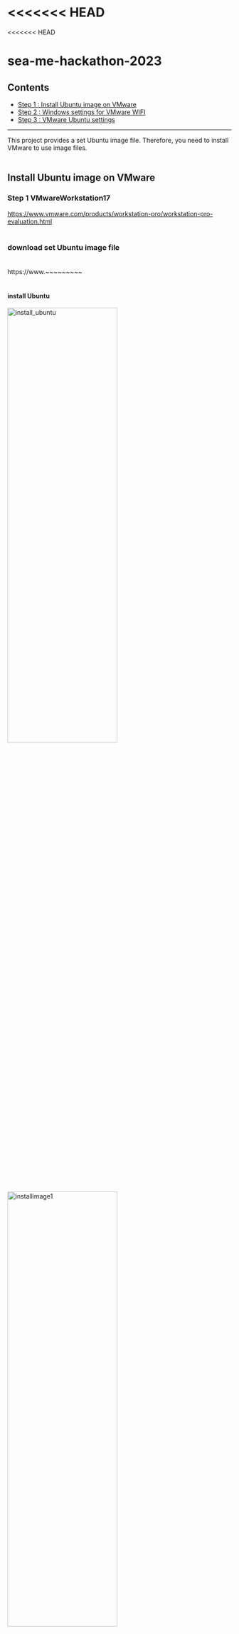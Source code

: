 <<<<<<< HEAD
=======
<<<<<<< HEAD

# sea-me-hackathon-2023

## Contents
- [Step 1 : Install Ubuntu image on VMware](#Step-1-VMwareWorkstation17)
- [Step 2 : Windows settings for VMware WIFI](#windows-settings-for-VMware-WIFI)
- [Step 3 : VMware Ubuntu settings](#VMware-Ubuntu-Settings)
---

This project provides a set Ubuntu image file. Therefore, you need to install VMware to use image files.<br><br>

## Install Ubuntu image on VMware
### Step 1 VMwareWorkstation17

https://www.vmware.com/products/workstation-pro/workstation-pro-evaluation.html<br><br>


### download set Ubuntu image file<br><br>

https://www.~~~~~~~~~<br><Br>


#### install Ubuntu
<img src="https://github.com/AveesLab/hackathon-someip/assets/125881959/103899b6-ddb3-4683-a5bd-52689cf37e62" width="70%" height="50%" title="px(픽셀) 크기 설정" alt="install_ubuntu"></img><br><br>


<img src="https://github.com/AveesLab/sea-me-hackathon-2023/assets/125881959/7eccbd12-e5b6-47f4-a89f-5bd6cfd712ad" width="70%" height="50%" title="px(픽셀) 크기 설정" alt="installimage1"></img><br><br>


#### install iso file
<img src="https://github.com/AveesLab/sea-me-hackathon-2023/assets/125881959/14af5302-b502-448e-a278-a33c94ff9213" width="70%" height="50%" title="px(픽셀) 크기 설정" alt="installimage2"></img><br><br>


#### personalize Linux
<img src="https://github.com/AveesLab/sea-me-hackathon-2023/assets/125881959/345fd04e-6d98-47a6-a90f-cb7a0eabc44a" width="70%" height="50%" title="px(픽셀) 크기 설정" alt="seame"></img>

username : sea

password : me<br><br><br><br>


<img src="https://github.com/AveesLab/sea-me-hackathon-2023/assets/125881959/705c89d8-ad3f-4709-a8e2-b615046d4782" width="70%" height="50%" title="px(픽셀) 크기 설정" alt="installimage3"></img><br><br>


#### power on
<img src="https://github.com/AveesLab/sea-me-hackathon-2023/assets/125881959/ba02f129-df3d-4936-aba5-88c37c553112" width="70%" height="50%" title="px(픽셀) 크기 설정" alt="power on"></img><br><br>


#### login ubuntu
<img src="https://github.com/AveesLab/hackathon-someip/assets/125881959/de8ff45e-6300-46a9-ac82-1b571c5e6356" width="70%" height="50%" title="px(픽셀) 크기 설정" alt="login"></img><br><br>
*WIN10*

## windows settings for VMware WIFI<br>
*Based on win10*


<img src="https://github.com/AveesLab/hackathon-someip/assets/125881959/39679920-dbbe-410c-9efb-f930d1135a5c" width="70%" height="50%" title="px(픽셀) 크기 설정" alt="Untitled"></img><br><br>


<img src="https://github.com/AveesLab/hackathon-someip/assets/125881959/7479d59d-bb6d-4602-9413-971ea376a2ea" width="70%" height="50%" title="px(픽셀) 크기 설정" alt="vmware_wifi1"></img><br><br>


<img src="https://github.com/AveesLab/sea-me-hackathon-2023/assets/125881959/71b66e42-8dcb-4268-bbea-73c0bb558753" width="70%" height="50%" title="px(픽셀) 크기 설정" alt="winwifiset1"></img><br><br>


#### VMware settings (Edit -> Virtual Network Editor)
<img src="https://github.com/AveesLab/hackathon-someip/assets/125881959/56a925ee-be6a-406d-b937-520cba8535a9" width="70%" height="50%" title="px(픽셀) 크기 설정" alt="vmware1"></img><br><br>


#### change settings
<img src="https://github.com/AveesLab/sea-me-hackathon-2023/assets/125881959/20d9b8b8-20c1-4081-b732-6a15680edec6" width="70%" height="50%" title="px(픽셀) 크기 설정" alt="virtualneteditor"></img><br><br>


#### VMnet0 Bridged check (set VMnet0 Bridged(Automatic) -> Apply -> OK)
<img src="https://github.com/AveesLab/hackathon-someip/assets/125881959/72f990b8-08ca-45d4-af25-d527a5484636" width="70%" height="50%" title="px(픽셀) 크기 설정" alt="bridge"></img><br><br>


## VMware Ubuntu Settings
<img src="https://github.com/AveesLab/sea-me-hackathon-2023/assets/125881959/6c2d604b-f0cb-44f7-a162-0f96415d8583" width="70%" height="50%" title="px(픽셀) 크기 설정" alt="wifiubuntuset1"></img><br><br>


#### hardware setup
You should set Memory and Processors in recommended range<br>
<img src="https://github.com/AveesLab/hackathon-someip/assets/125881959/0c0147a9-ae4c-493f-81a0-3fe76e7251b3" width="70%" height="50%" title="px(픽셀) 크기 설정" alt="install_ram"></img><br><br>


### Network Adapter (Custom: VMnet0)
<img src="https://github.com/AveesLab/sea-me-hackathon-2023/assets/125881959/f0583e5e-d6c8-4809-b91a-9bda2d9d206f" width="70%" height="50%" title="px(픽셀) 크기 설정" alt="SetVMnet0"></img><br><br>

### Network Connect
<img src="https://github.com/AveesLab/sea-me-hackathon-2023/assets/125881959/7ecbe022-a8f9-4e7b-b5d3-b8f3e00032ab" width="70%" height="50%" title="px(픽셀) 크기 설정" alt="networkconnect"></img><br><br>


### network ping check
If the network settings of the two devices are well established, the ping test result can be checked as follows.<br>
If ping transmission between the two devices is successful, preparations for vsomeip communication are completed.<br>
<pre>
<code>
//check your device's IP address
ifconfig -a
</code>
</pre>
  <img src="https://github.com/AveesLab/hackathon-someip/assets/125881959/ebf358fd-5c51-41a5-ad92-6976392c2d01" width="70%" height="50%" title="px(픽셀) 크기 설정" alt="ifconfig-a"></img><br><br>


### ping to TX2
<img src="https://github.com/AveesLab/hackathon-someip/assets/125881959/06ef3f9e-3e89-468e-aa5b-1985d7b73dae" width="70%" height="50%" title="px(픽셀) 크기 설정" alt="ping_to_tx2"></img><br><br>


### ping to laptop VMware
<img src="https://github.com/AveesLab/hackathon-someip/assets/125881959/349ef132-b782-4f6d-bb54-e722a2ff6308" width="70%" height="50%" title="px(픽셀) 크기 설정" alt="ping to laptop"></img><br><br>


**If you've finished, please refer to the README of the cluster and controller**
=======
>>>>>>> 7626f1dca45b2eefd9be3d4e654ae3e4a6b17765
# SEA:ME@Korea 2023 Summer Hackathon<br>

During this hackathon, your mission is to develop a new digital instrument cluster system based on our baseline implementation in this repository. We'll provide you an Nvidia Jetson TX 2 embedded board that is the final target system. However, the instrument cluster can run on Intel/AMD CPU-based Ubuntu Linux distributions. If you use a Windows laptop, you have to install VMware and Ubuntu Linux as a guest operating system. We provide a preconfigured VMware image that includes all the libraries, tools, and source codes ready for the hackathon in the following link:

- [VMware Ubuntu image](https://github.com/AveesLab/sea-me-hackathon-2023/blob/master/VMware%20Ubuntu%20image/README.md)<br>

Otherwise, if you want to use a native Linux environment, you have to install (i) vsomeip, (ii) CommonAPI, and (iii) QT5. Please follow the instructions below to prepare your development environment:
<!---
## Contents
- [Step 1: Install OpenJDK Java 8](#step-1-install-openjdk-java-8)
- [Step 2: Install Boost.Asio library](#step-2-install-boostasio-library)
- [Step 3: Build the CommonAPI Runtime Library](#step-3-build-the-commonapi-runtime-library)
- [Step 4: Build the vsomeip Library](#step-4-build-the-vsomeip-library)
- [Step 5: Build the CommonAPI SOME/IP Runtime Library](#step-5-build-the-commonapi-someip-runtime-library)
- [Step 6: Install Qt](#step-6-install-qt)
- [Step 7: Execute Cluster & Controller](#step-7-execute-cluster-and-controller)
---
<br>


# CommonAPI vSomeIP QT Setup
-->

## Step 0: Make sure you have installed git and cmake
```bash
sudo apt update
sudo apt install git
sudo apt install cmake
```

<br/>

## Step 1: Install OpenJDK Java 8
```bash
sudo apt install openjdk-8-jdk
```

You can check installation

```bash
java -version
```

If you already have openJDK 11 in your system, your default JDK version will be 11.
![스크린샷, 2023-07-07 21-58-18](https://github.com/AveesLab/sea-me-hackathon-2023/assets/96398568/49d28f85-6f4f-4ca6-a971-abfa95dd7f68)

Then you can change the JDK version using the following command:

```bash
sudo update-alternatives --config java
```

Please select java-8 as in the following: 
![스크린샷, 2023-07-07 21-58-41](https://github.com/AveesLab/sea-me-hackathon-2023/assets/96398568/130277ce-b1bd-4c0c-8375-8a877ab1c869)
```bash
java -version
```
![스크린샷, 2023-07-07 21-59-08](https://github.com/AveesLab/sea-me-hackathon-2023/assets/96398568/f3c6b169-3de6-4bba-83ba-087a9e92da07)


<br/>

## Step 2: Install the Boost.Asio library
Boost.Asio is a C++ network library.
```bash
sudo apt install libboost-all-dev
```

<br/>

## Step 3: Build the CommonAPI core runtime

Create a build directory, which is `build-commonapi` in my case.

```bash
cd ~
mkdir build-commonapi && cd build-commonapi
```

Download, build, and install the CommonAPI runtime.

```bash
git clone https://github.com/GENIVI/capicxx-core-runtime.git
cd capicxx-core-runtime/
git checkout 3.2.0
mkdir build
cd build
cmake ..
make -j6
sudo make install
```

Result:

```bash
[100%] Linking C shared library libCommonAPI.so
[100%] Built target CommonAPI
```

<br/>

## Step 4: Build the vsomeip library

Install dependent packages.
```bash
sudo apt install asciidoc source-highlight doxygen graphviz libgtest-dev
```
Download and build the vsomeip library.

```bash
cd ~
cd build-commonapi
git clone https://github.com/COVESA/vsomeip.git
cd vsomeip
git checkout 3.1.20.3
mkdir build
cd build
cmake -DENABLE_SIGNAL_HANDLING=1 -DDIAGNOSIS_ADDRESS=0x10 ..
make -j6
sudo make install
```


Result:

```bash
[100%] Linking CXX executable vsomeipd
[100%] Built target vsomeipd
```

<br/>

## Step 5: Build the CommonAPI SOME/IP runtime library

Download and build the CommonAPI SOME/IP runtime library.

```bash
cd ~
cd build-commonapi
git clone https://github.com/GENIVI/capicxx-someip-runtime.git
cd capicxx-someip-runtime/
git checkout 3.2.0
mkdir build
cd build
cmake -DUSE_INSTALLED_COMMONAPI=OFF ..
make -j6
sudo make install

```

Result:

```bash
[100%] Linking CXX shared library libCommonAPI-SomeIP.so
[100%] Built target CommonAPI-SomeIP
```

#### Add library path
```bash
cd ~
sudo vi .bashrc
```
Add the following line at the end of the .bash file:
```bash
export LD_LIBRARY_PATH=/usr/local/lib:$LD_LIBRARY_PATH
```

Source the .bashrc.

```bash
source .bashrc
```
<br/>



## Step 6: Install Qt

Install the QT5 packages.
```bash
sudo apt install qt5-default
sudo apt install qtcreator
sudo apt install qtdeclarative5-dev
```

You must install the QT Multimdeia module.
```bash
sudo apt install qtmultimedia5-dev
sudo apt install qml-module-qtquick-controls2
sudo apt install libqt5multimediawidgets5 libqt5multimedia5
sudo apt install libqt5multimedia5-plugins qml-module-qtmultimedia
```


<br/>

## Step 7: Execute Cluster and Controller
The environment setup is completed.<br>
You can run the Controller and Cluster by following each README in the links below:
- [Cluster](https://github.com/AveesLab/sea-me-hackathon-2023/tree/master/Cluster)
- [Controller](https://github.com/AveesLab/sea-me-hackathon-2023/tree/master/Controller)
<<<<<<< HEAD
=======
>>>>>>> 232b46fc3361de41432b73acd63e60a9c0134d96
>>>>>>> 7626f1dca45b2eefd9be3d4e654ae3e4a6b17765
